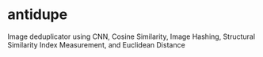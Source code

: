 # antidupe
Image deduplicator using CNN, Cosine Similarity, Image Hashing, Structural Similarity Index Measurement, and Euclidean Distance
